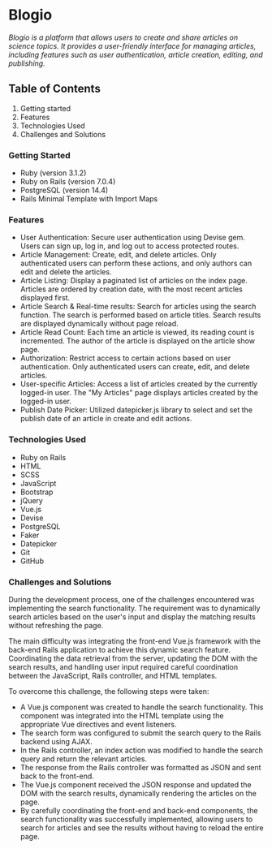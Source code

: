# Blogio

*Blogio is a platform that allows users to create and share articles on science topics. It provides a user-friendly interface for managing articles, including features such as user authentication, article creation, editing, and publishing.*


## Table of Contents
1. Getting started
2. Features
3. Technologies Used
4. Challenges and Solutions

### Getting Started
- Ruby (version 3.1.2)
- Ruby on Rails (version 7.0.4)
- PostgreSQL (version 14.4)
- Rails Minimal Template with Import Maps

### Features
- User Authentication: Secure user authentication using Devise gem. Users can sign up, log in, and log out to access protected routes.
- Article Management: Create, edit, and delete articles. Only authenticated users can perform these actions, and only authors can edit and delete the articles.
- Article Listing: Display a paginated list of articles on the index page. Articles are ordered by creation date, with the most recent articles displayed first.
- Article Search & Real-time results: Search for articles using the search function. The search is performed based on article titles. Search results are displayed dynamically without page reload.
- Article Read Count: Each time an article is viewed, its reading count is incremented. The author of the article is displayed on the article show page.
- Authorization: Restrict access to certain actions based on user authentication. Only authenticated users can create, edit, and delete articles.
- User-specific Articles: Access a list of articles created by the currently logged-in user. The "My Articles" page displays articles created by the logged-in user.
- Publish Date Picker: Utilized datepicker.js library to select and set the publish date of an article in create and edit actions. 

### Technologies Used
- Ruby on Rails
- HTML
- SCSS
- JavaScript
- Bootstrap
- jQuery
- Vue.js
- Devise
- PostgreSQL
- Faker
- Datepicker
- Git
- GitHub

### Challenges and Solutions
During the development process, one of the challenges encountered was implementing the search functionality. The requirement was to dynamically search articles based on the user's input and display the matching results without refreshing the page.

The main difficulty was integrating the front-end Vue.js framework with the back-end Rails application to achieve this dynamic search feature. Coordinating the data retrieval from the server, updating the DOM with the search results, and handling user input required careful coordination between the JavaScript, Rails controller, and HTML templates.

To overcome this challenge, the following steps were taken:

- A Vue.js component was created to handle the search functionality. This component was integrated into the HTML template using the appropriate Vue directives and event listeners.
- The search form was configured to submit the search query to the Rails backend using AJAX.
- In the Rails controller, an index action was modified to handle the search query and return the relevant articles.
- The response from the Rails controller was formatted as JSON and sent back to the front-end.
- The Vue.js component received the JSON response and updated the DOM with the search results, dynamically rendering the articles on the page.
- By carefully coordinating the front-end and back-end components, the search functionality was successfully implemented, allowing users to search for articles and see the results without having to reload the entire page.


